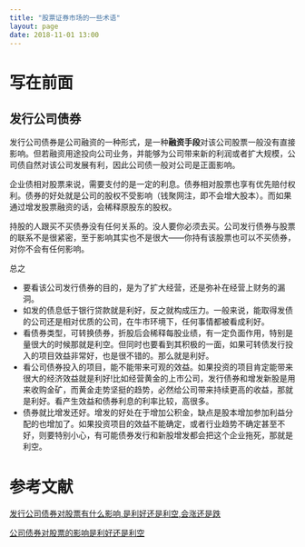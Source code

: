 ```yaml
---
title: "股票证券市场的一些术语"
layout: page
date: 2018-11-01 13:00
---
```


# 写在前面

## 发行公司债券
发行公司债券是公司融资的一种形式，是一种**融资手段**对该公司股票一般没有直接影响。但若融资用途投向公司业务，并能够为公司带来新的利润或者扩大规模，公司债自然对该公司发展有利，因此公司债一般对公司是正面影响。

企业债相对股票来说，需要支付的是一定的利息。债券相对股票也享有优先赔付权利。债券的好处就是公司的股权不受影响（钱聚网注，即不会增大股本）。而如果通过增发股票融资的话，会稀释原股东的股权。

持股的人跟买不买债券没有任何关系的。没人要你必须去买。公司发行债券与股票的联系不是很紧密，至于影响其实也不是很大——你持有该股票也可以不买债券，对你不会有任何影响。

总之
- 要看该公司发行债券的目的，是为了扩大经营，还是弥补在经营上财务的漏洞。
- 如发的债息低于银行贷款就是利好，反之就构成压力。一般来说，能取得发债的公司还是相对优质的公司，在牛市环境下，任何事情都被看成利好。 
- 看债券类型，可转换债券，折股后会稀释每股业绩，有一定负面作用，特别是量很大的时候那就是利空。但同时也要看到其积极的一面，如果可转债发行投入的项目效益非常好，也是很不错的。那么就是利好。
- 看公司债券投入的项目，能不能带来可观的效益。如果投资的项目肯定能带来很大的经济效益就是利好!比如经营黄金的上市公司，发行债券和增发新股是用来收购金矿，而黄金走势坚挺的趋势，必然给公司带来持续更高的收益，那就是利好。看产生效益和债券利息的利率比较，高很多。
- 债券就比增发还好。增发的好处在于增加公积金，缺点是股本增加参加利益分配的也增加了。如果投资项目的效益不能确定，或者行业趋势不确定甚至不好，则要特别小心，有可能债券发行和新股增发都会把这个企业拖死，那就是利空。





# 参考文献
[发行公司债券对股票有什么影响,是利好还是利空,会涨还是跌
](http://guba.eastmoney.com/news,601899,445890181.html)

[公司债券对股票的影响是利好还是利空](http://www.66law.cn/laws/420653.aspx)